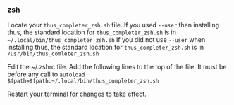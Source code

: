 ### zsh
 Locate your `thus_completer_zsh.sh` file. 
 If you used `--user` then installing thus, the standard location for `thus_completer_zsh.sh` is in `~/.local/bin/thus_completer_zsh.sh`
 If you did not use `--user` when installing thus, the standard location for `thus_completer_zsh.sh` is in `/usr/bin/thus_comleter_zsh.sh`
 
 Edit the ~/.zshrc file. Add the following lines to the top of the file. It must be before any call to `autoload`
 `$fpath=$fpath:~/.local/bin/thus_completer_zsh.sh`

Restart your terminal for changes to take effect. 
